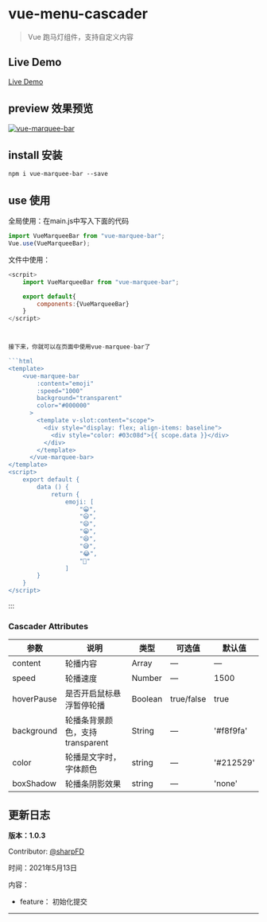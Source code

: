# vue-menu-cascader

> Vue 跑马灯组件，支持自定义内容



## Live Demo

[Live Demo](https://sharpfd.github.io/vue-marquee-bar/dist/index.html "点击查看Live Demo")

## preview 效果预览

[![vue-marquee-bar](https://z3.ax1x.com/2021/05/08/gGseSO.gif)](https://imgtu.com/i/gGseSO)

## install 安装

```shell
npm i vue-marquee-bar --save
```


## use 使用

全局使用：在main.js中写入下面的代码

```javascript
import VueMarqueeBar from "vue-marquee-bar";
Vue.use(VueMarqueeBar);
```

文件中使用：

```javascript
<scrpit>
    import VueMarqueeBar from "vue-marquee-bar";

    export default{
        components:{VueMarqueeBar}
    }
</script>



接下来，你就可以在页面中使用vue-marquee-bar了

```html
<template>
    <vue-marquee-bar
        :content="emoji"
        :speed="1000"
        background="transparent"
        color="#000000"
      >
        <template v-slot:content="scope">
          <div style="display: flex; align-items: baseline">
            <div style="color: #03c08d">{{ scope.data }}</div>
          </div>
        </template>
      </vue-marquee-bar>
</template>
<script>
    export default {
        data () {
            return {
                emoji: [
                    "😀",
                    "😃",
                    "😄",
                    "😁",
                    "😆",
                    "😅",
                    "😂",
                    "🤣"
                ]
        }
    }
</script>
```

:::

### Cascader Attributes
| 参数      | 说明    | 类型      | 可选值       | 默认值   |
|---------- |-------- |---------- |-------------  |-------- |
| content | 轮播内容 | Array | — | — |
| speed | 轮播速度 | Number | — | 1500 |
| hoverPause | 是否开启鼠标悬浮暂停轮播 | Boolean | true/false | true |
| background | 轮播条背景颜色，支持transparent | String | — | '#f8f9fa' |
| color | 轮播是文字时，字体颜色 | string | — | '#212529' |
| boxShadow | 轮播条阴影效果 | string | — | 'none' |

## 更新日志

**版本：1.0.3**

Contributor: [@sharpFD](<https://github.com/sharpFD>)

时间：2021年5月13日

内容：

- feature： 初始化提交

--------

​
